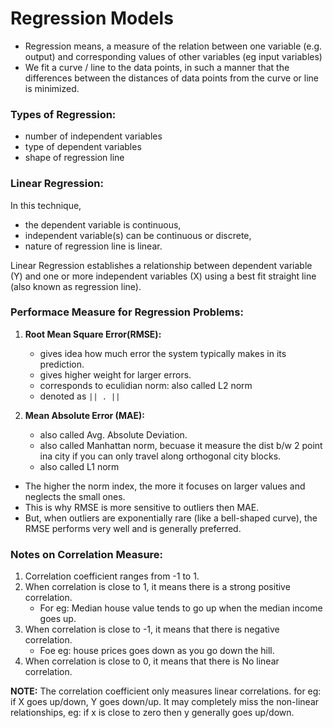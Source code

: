 # Regression Models
- Regression means, a measure of the relation between one variable (e.g. output) and corresponding values of other variables (eg input variables)
- We fit a curve / line to the data points, in such a manner that the differences between the distances of data points from the curve or line is minimized.

### Types of Regression:
- number of independent variables
- type of dependent variables 
- shape of regression line

### Linear Regression:
In this technique, 
  - the dependent variable is continuous, 
  - independent variable(s) can be continuous or discrete,
  - nature of regression line is linear.

Linear Regression establishes a relationship between dependent variable (Y) and one or more independent variables (X) using a best fit straight line (also known as regression line).

### Performace Measure for Regression Problems:
1. **Root Mean Square Error(RMSE):**
   - gives idea how much error the system typically makes in its prediction.
   - gives higher weight for larger errors.
   - corresponds to eculidian norm: also called L2 norm
   - denoted as ```|| . ||```

2. **Mean Absolute Error (MAE):**
   - also called Avg. Absolute Deviation.
   - also called Manhattan norm, becuase it measure the dist b/w 2 point ina  city if you can only travel along orthogonal 
   city blocks.
   - also called L1 norm
   
- The higher the norm index, the more it focuses on larger values and neglects the small ones. 
- This is why RMSE is more sensitive to outliers then MAE.
-  But, when outliers are exponentially rare (like a bell-shaped curve), the RMSE performs very well and is generally preferred.

### Notes on Correlation Measure:

1. Correlation coefficient ranges from -1 to 1. 
2. When correlation is close to 1, it means there is a strong positive correlation.
   - For eg: Median house value tends to go up when the median income goes up.
3. When correlation is close to -1, it means that there is negative correlation.
   - Foe eg: house prices goes down as you go down the hill.
4. When correlation is close to 0, it means that there is No linear correlation.

**NOTE:** The correlation coefficient only measures linear correlations. for eg: if X goes up/down, Y goes down/up. It may completely miss the non-linear relationships, eg: if x is close to zero then y generally goes up/down.
